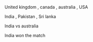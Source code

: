 United kingdom , canada , australia , USA

India , Pakistan , Sri lanka 

India vs australia 


India won the match

